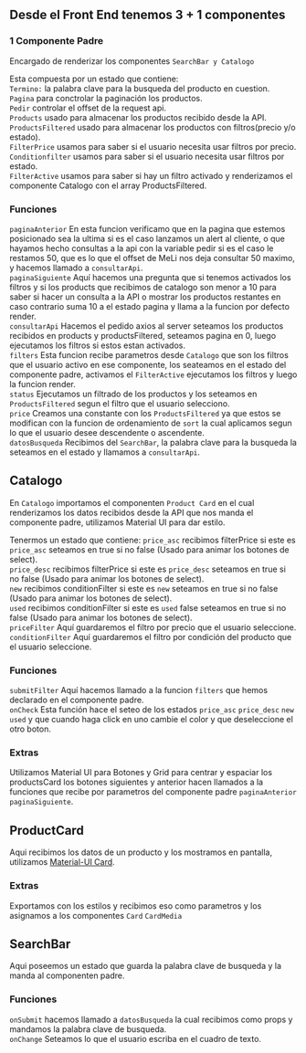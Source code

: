 ## Desde el Front End tenemos 3 + 1 componentes

### 1 Componente Padre

Encargado de renderizar los componentes `SearchBar y Catalogo`

Esta compuesta por un estado que contiene:<br />
`Termino:` la palabra clave para la busqueda del producto en cuestion.<br />
`Pagina` para conctrolar la paginación los productos.<br />
`Pedir` controlar el offset de la request api.<br />
`Products` usado para almacenar los productos recibido desde la API.<br />
`ProductsFiltered` usado para almacenar los productos con filtros(precio y/o estado).<br />
`FilterPrice` usamos para saber si el usuario necesita usar filtros por precio.<br />
`Conditionfilter` usamos para saber si el usuario necesita usar filtros por estado.<br />
`FilterActive` usamos para saber si hay un filtro activado y renderizamos el componente Catalogo con el array ProductsFiltered. <br />


### Funciones

`paginaAnterior` En esta funcion verificamo que en la pagina que estemos posicionado sea la ultima si es el caso lanzamos un alert al cliente, o que hayamos hecho consultas a la api con la variable pedir si es el caso le restamos 50, que es lo que el offset de MeLi nos deja consultar 50 maximo, y hacemos llamado a `consultarApi`.<br />
`paginaSiguiente` Aquí hacemos una pregunta que si tenemos activados los filtros y si los products que recibimos de catalogo son menor a 10 para saber si hacer un consulta a la API o mostrar los productos restantes en caso contrario suma 10 a el estado pagina y llama a la funcion por defecto render. <br />
`consultarApi` Hacemos el pedido axios al server seteamos los productos recibidos en products y productsFiltered, seteamos pagina en 0, luego ejecutamos los filtros si estos estan activados. <br />
`filters` Esta funcion recibe parametros desde `Catalogo` que son los filtros que el usuario activo en ese componente, los seateamos en el estado del componente padre, activamos el `FilterActive` ejecutamos los filtros y luego la funcion render. <br />
`status` Ejecutamos un filtrado de los productos y los seteamos en `ProductsFiltered` segun el filtro que el usuario selecciono. <br />
`price` Creamos una constante  con los `ProductsFiltered` ya que estos se modifican con la funcion de ordenamiento de `sort` la cual aplicamos segun lo que el usuario desee descendente o ascendente. <br />
`datosBusqueda` Recibimos del `SearchBar`, la palabra clave para la busqueda la seteamos en el estado y llamamos a `consultarApi`. <br />


## Catalogo

En `Catalogo` importamos el componenten `Product Card` en el cual renderizamos los datos recibidos desde la API que nos manda el componente padre, utilizamos Material UI para dar estilo. <br />

Tenermos un estado que contiene: 
`price_asc` recibimos filterPrice si este es `price_asc` seteamos en true si no false (Usado para animar los botones de select).<br />
`price_desc` recibimos filterPrice si este es `price_desc` seteamos en true si no false (Usado para animar los botones de select).<br />
`new` recibimos conditionFilter si este es `new` seteamos en true si no false (Usado para animar los botones de select).<br />
`used` recibimos conditionFilter si este es `used` false seteamos en true si no false (Usado para animar los botones de select).<br />
`priceFilter`  Aquí guardaremos el filtro por precio que el usuario seleccione. <br />
`conditionFilter` Aquí guardaremos el filtro por condición del producto que el usuario seleccione. <br />

### Funciones
`submitFilter` Aquí hacemos llamado a la funcion `filters` que hemos declarado en el componente padre. <br />
`onCheck` Esta función hace el seteo de los estados `price_asc` `price_desc` `new` `used` y que cuando haga click en uno cambie el color y que deseleccione el otro boton.  <br />

### Extras

Utilizamos Material UI para Botones y Grid para centrar y espaciar los productsCard los botones siguientes y anterior hacen llamados a la funciones que recibe por parametros del componente padre `paginaAnterior` `paginaSiguiente`. <br />

## ProductCard

Aqui recibimos los datos de un producto y los mostramos en pantalla, utilizamos [Material-UI Card](https://material-ui.com/es/components/cards/).<br />

### Extras

Exportamos con los estilos y recibimos eso como parametros y los asignamos a los componentes `Card` `CardMedia`<br />

## SearchBar

Aqui poseemos un estado que guarda la palabra clave de busqueda y la manda al componenten padre. <br />

### Funciones
`onSubmit` hacemos llamado a `datosBusqueda` la cual recibimos como props y mandamos la palabra clave de busqueda. <br />
`onChange` Seteamos lo que el usuario escriba en el cuadro de texto. <br />
